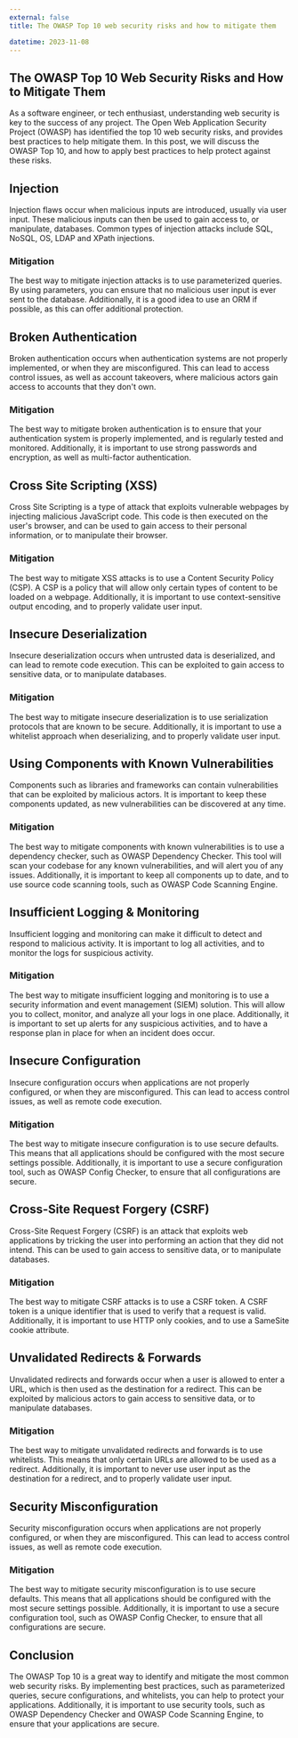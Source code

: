 ```yaml
---
external: false
title: The OWASP Top 10 web security risks and how to mitigate them

datetime: 2023-11-08
---
```



## The OWASP Top 10 Web Security Risks and How to Mitigate Them
As a software engineer, or tech enthusiast, understanding web security is key to the success of any project. The Open Web Application Security Project (OWASP) has identified the top 10 web security risks, and provides best practices to help mitigate them. In this post, we will discuss the OWASP Top 10, and how to apply best practices to help protect against these risks.

## Injection
Injection flaws occur when malicious inputs are introduced, usually via user input. These malicious inputs can then be used to gain access to, or manipulate, databases. Common types of injection attacks include SQL, NoSQL, OS, LDAP and XPath injections.

### Mitigation
The best way to mitigate injection attacks is to use parameterized queries. By using parameters, you can ensure that no malicious user input is ever sent to the database. Additionally, it is a good idea to use an ORM if possible, as this can offer additional protection.

## Broken Authentication
Broken authentication occurs when authentication systems are not properly implemented, or when they are misconfigured. This can lead to access control issues, as well as account takeovers, where malicious actors gain access to accounts that they don't own.

### Mitigation
The best way to mitigate broken authentication is to ensure that your authentication system is properly implemented, and is regularly tested and monitored. Additionally, it is important to use strong passwords and encryption, as well as multi-factor authentication.

## Cross Site Scripting (XSS)
Cross Site Scripting is a type of attack that exploits vulnerable webpages by injecting malicious JavaScript code. This code is then executed on the user's browser, and can be used to gain access to their personal information, or to manipulate their browser.

### Mitigation
The best way to mitigate XSS attacks is to use a Content Security Policy (CSP). A CSP is a policy that will allow only certain types of content to be loaded on a webpage. Additionally, it is important to use context-sensitive output encoding, and to properly validate user input.

## Insecure Deserialization
Insecure deserialization occurs when untrusted data is deserialized, and can lead to remote code execution. This can be exploited to gain access to sensitive data, or to manipulate databases.

### Mitigation
The best way to mitigate insecure deserialization is to use serialization protocols that are known to be secure. Additionally, it is important to use a whitelist approach when deserializing, and to properly validate user input.

## Using Components with Known Vulnerabilities
Components such as libraries and frameworks can contain vulnerabilities that can be exploited by malicious actors. It is important to keep these components updated, as new vulnerabilities can be discovered at any time.

### Mitigation
The best way to mitigate components with known vulnerabilities is to use a dependency checker, such as OWASP Dependency Checker. This tool will scan your codebase for any known vulnerabilities, and will alert you of any issues. Additionally, it is important to keep all components up to date, and to use source code scanning tools, such as OWASP Code Scanning Engine.

## Insufficient Logging & Monitoring
Insufficient logging and monitoring can make it difficult to detect and respond to malicious activity. It is important to log all activities, and to monitor the logs for suspicious activity.

### Mitigation
The best way to mitigate insufficient logging and monitoring is to use a security information and event management (SIEM) solution. This will allow you to collect, monitor, and analyze all your logs in one place. Additionally, it is important to set up alerts for any suspicious activities, and to have a response plan in place for when an incident does occur.

## Insecure Configuration
Insecure configuration occurs when applications are not properly configured, or when they are misconfigured. This can lead to access control issues, as well as remote code execution.

### Mitigation
The best way to mitigate insecure configuration is to use secure defaults. This means that all applications should be configured with the most secure settings possible. Additionally, it is important to use a secure configuration tool, such as OWASP Config Checker, to ensure that all configurations are secure.

## Cross-Site Request Forgery (CSRF)
Cross-Site Request Forgery (CSRF) is an attack that exploits web applications by tricking the user into performing an action that they did not intend. This can be used to gain access to sensitive data, or to manipulate databases.

### Mitigation
The best way to mitigate CSRF attacks is to use a CSRF token. A CSRF token is a unique identifier that is used to verify that a request is valid. Additionally, it is important to use HTTP only cookies, and to use a SameSite cookie attribute.

## Unvalidated Redirects & Forwards
Unvalidated redirects and forwards occur when a user is allowed to enter a URL, which is then used as the destination for a redirect. This can be exploited by malicious actors to gain access to sensitive data, or to manipulate databases.

### Mitigation
The best way to mitigate unvalidated redirects and forwards is to use whitelists. This means that only certain URLs are allowed to be used as a redirect. Additionally, it is important to never use user input as the destination for a redirect, and to properly validate user input.

## Security Misconfiguration
Security misconfiguration occurs when applications are not properly configured, or when they are misconfigured. This can lead to access control issues, as well as remote code execution.

### Mitigation
The best way to mitigate security misconfiguration is to use secure defaults. This means that all applications should be configured with the most secure settings possible. Additionally, it is important to use a secure configuration tool, such as OWASP Config Checker, to ensure that all configurations are secure.

## Conclusion
The OWASP Top 10 is a great way to identify and mitigate the most common web security risks. By implementing best practices, such as parameterized queries, secure configurations, and whitelists, you can help to protect your applications. Additionally, it is important to use security tools, such as OWASP Dependency Checker and OWASP Code Scanning Engine, to ensure that your applications are secure.
